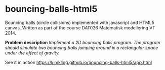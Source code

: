 # bouncing-balls-html5 #

Bouncing balls (circle collisions) implemented with javascript and HTML5 canvas. Written as part of the course DAT026 Matematisk modellering VT 2014.

**Problem description**
*Implement a 2D bouncing balls program. The program should simulate two bouncing balls jumping around in a rectangular space under the effect of gravity.*

See it in action https://kimkling.github.io/bouncing-balls-html5/app.html
